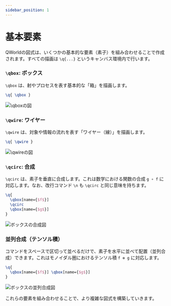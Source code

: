 ```yaml
---
sidebar_position: 1
---
```


# 基本要素

QWorldの図式は、いくつかの基本的な要素（素子）を組み合わせることで作成されます。すべての描画は `\q{...}` というキャンバス環境内で行います。

<div class="card-style">

### `\qbox`: ボックス

`\qbox` は、射やプロセスを表す基本的な「箱」を描画します。
</div>

```latex
\q{ \qbox }
```

![`\qbox`の図](https://placehold.co/100x100/F3F4F6/333333?text=Box)

### `\qwire`: ワイヤー

`\qwire` は、対象や情報の流れを表す「ワイヤー（線）」を描画します。

```latex
\q{ \qwire }
```

![`\qwire`の図](https://placehold.co/50x150/F3F4F6/333333?text=Wire)

### `\qcirc`: 合成

`\qcirc` は、素子を垂直に合成します。これは数学における関数の合成 `g ∘ f` に対応します。なお、改行コマンド `\n` も `\qcirc` と同じ意味を持ちます。

```latex
\q{
  \qbox[name={$f$}]
  \qcirc
  \qbox[name={$g$}]
}
```

![ボックスの合成図](https://placehold.co/100x200/F3F4F6/333333?text=f%20∘%20g)

### 並列合成（テンソル積）

コマンドをスペースで区切って並べるだけで、素子を水平に並べて配置（並列合成）できます。これはモノイダル圏におけるテンソル積 `f ⊗ g` に対応します。

```latex
\q{
  \qbox[name={$f$}] \qbox[name={$g$}]
}
```

![ボックスの並列合成図](https://placehold.co/200x100/F3F4F6/333333?text=f%20⊗%20g)

これらの要素を組み合わせることで、より複雑な図式を構築していきます。
